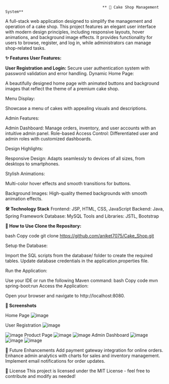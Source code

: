                                                ** 🍰 Cake Shop Management System**
A full-stack web application designed to simplify the management and operation of a cake shop. This project features an elegant user interface with modern design principles, including responsive layouts, hover animations, and background image effects. It provides functionality for users to browse, register, and log in, while administrators can manage shop-related tasks.

**✨ Features
User Features:**

**User Registration and Login:**
Secure user authentication system with password validation and error handling.
Dynamic Home Page:


A beautifully designed home page with animated buttons and background images that reflect the theme of a premium cake shop.


Menu Display:


Showcase a menu of cakes with appealing visuals and descriptions.


Admin Features:



Admin Dashboard:
Manage orders, inventory, and user accounts with an intuitive admin panel.
Role-based Access Control:
Differentiated user and admin roles with customized dashboards.


Design Highlights:


Responsive Design:
Adapts seamlessly to devices of all sizes, from desktops to smartphones.


Stylish Animations:


Multi-color hover effects and smooth transitions for buttons.


Background Images:
High-quality themed backgrounds with smooth animation effects.




**🛠️ Technology Stack**
Frontend: JSP, HTML, CSS, JavaScript
Backend: Java, Spring Framework
Database: MySQL
Tools and Libraries: JSTL, Bootstrap



**🌟 How to Use
Clone the Repository:**



bash
Copy code
git clone https://github.com/aniket7075/Cake_Shop.git


Setup the Database:

Import the SQL scripts from the database/ folder to create the required tables.
Update database credentials in the application.properties file.


Run the Application:

Use your IDE or run the following Maven command:
bash
Copy code
mvn spring-boot:run
Access the Application:

Open your browser and navigate to http://localhost:8080.


**📸 Screenshots**

Home Page
![image](https://github.com/user-attachments/assets/5ed89636-6611-409f-81d8-b110e86fdc6c)

User Registration
![image](https://github.com/user-attachments/assets/14b74553-8ea8-4b9e-98c9-fa74247b8cc1)
                                      
                                          
![image](https://github.com/user-attachments/assets/3919717a-4f91-4056-bf10-aed13b8fbb5f)
Product Page
![image](https://github.com/user-attachments/assets/9f379207-276c-4ca4-9f82-5ebde8c641cb)
![image](https://github.com/user-attachments/assets/8c02ac9e-10ff-4292-b74d-63334b8f1816)
Admin Dashboard
![image](https://github.com/user-attachments/assets/490d0236-ee1b-4c88-892e-ef610cab1fbb)
![image](https://github.com/user-attachments/assets/a8189c2c-4a63-4e08-abe2-b597f9a6ee2f)
![image](https://github.com/user-attachments/assets/8f46de38-0518-430a-98eb-84793af1a988)



🚀 Future Enhancements
Add payment gateway integration for online orders.
Enhance admin analytics with charts for sales and inventory management.
Implement email notifications for order updates.



📄 License
This project is licensed under the MIT License - feel free to contribute and modify as needed!


                                     



